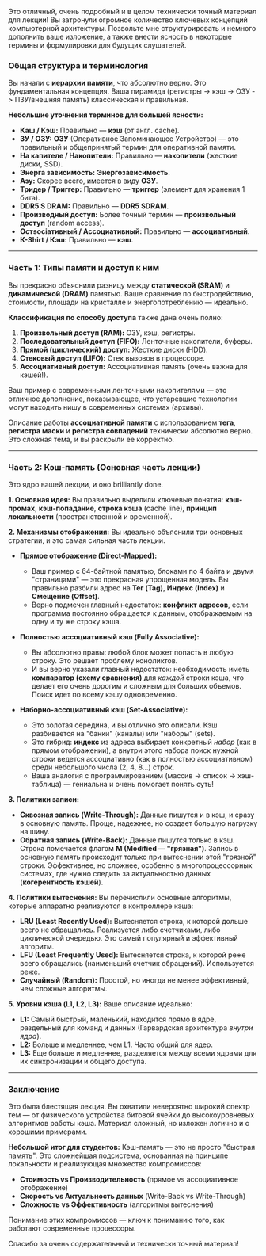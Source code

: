 Это отличный, очень подробный и в целом технически точный материал для лекции! Вы затронули огромное количество ключевых концепций компьютерной архитектуры. Позвольте мне структурировать и немного дополнить ваше изложение, а также внести ясность в некоторые термины и формулировки для будущих слушателей.

### Общая структура и терминология

Вы начали с **иерархии памяти**, что абсолютно верно. Это фундаментальная концепция. Ваша пирамида (регистры -> кэш -> ОЗУ -> ПЗУ/внешняя память) классическая и правильная.

**Небольшие уточнения терминов для большей ясности:**
*   **Каш / Кэш:** Правильно — **кэш** (от англ. cache).
*   **ЗУ / ОЗУ:** **ОЗУ** (Оперативное Запоминающее Устройство) — это правильный и общепринятый термин для оперативной памяти.
*   **На капителе / Накопители:** Правильно — **накопители** (жесткие диски, SSD).
*   **Энерга зависимость:** **Энергозависимость**.
*   **Азу:** Скорее всего, имеется в виду **ОЗУ**.
*   **Тридер / Триггер:** Правильно — **триггер** (элемент для хранения 1 бита).
*   **DDR5 S DRAM:** Правильно — **DDR5 SDRAM**.
*   **Производный доступ:** Более точный термин — **произвольный доступ** (random access).
*   **Остsociативный / Ассоциативный:** Правильно — **ассоциативный**.
*   **К-Shirt / Кэш:** Правильно — **кэш**.

---

### Часть 1: Типы памяти и доступ к ним

Вы прекрасно объяснили разницу между **статической (SRAM)** и **динамической (DRAM)** памятью. Ваше сравнение по быстродействию, стоимости, площади на кристалле и энергопотреблению — идеально.

**Классификация по способу доступа** также дана очень полно:
1.  **Произвольный доступ (RAM):** ОЗУ, кэш, регистры.
2.  **Последовательный доступ (FIFO):** Ленточные накопители, буферы.
3.  **Прямой (циклический) доступ:** Жесткие диски (HDD).
4.  **Стековый доступ (LIFO):** Стек вызовов в процессоре.
5.  **Ассоциативный доступ:** Ассоциативная память (очень важна для кэшей!).

Ваш пример с современными ленточными накопителями — это отличное дополнение, показывающее, что устаревшие технологии могут находить нишу в современных системах (архивы).

Описание работы **ассоциативной памяти** с использованием **тега**, **регистра маски** и **регистра совпадений** технически абсолютно верно. Это сложная тема, и вы раскрыли ее корректно.

---

### Часть 2: Кэш-память (Основная часть лекции)

Это ядро вашей лекции, и оно brilliantly done.

**1. Основная идея:** Вы правильно выделили ключевые понятия: **кэш-промах**, **кэш-попадание**, **строка кэша** (cache line), **принцип локальности** (пространственной и временной).

**2. Механизмы отображения:** Вы идеально объяснили три основных стратегии, и это самая сильная часть лекции.

*   **Прямое отображение (Direct-Mapped):**
    *   Ваш пример с 64-байтной памятью, блоками по 4 байта и двумя "страницами" — это прекрасная упрощенная модель. Вы правильно разбили адрес на **Тег (Tag)**, **Индекс (Index)** и **Смещение (Offset)**.
    *   Верно подмечен главный недостаток: **конфликт адресов**, если программа постоянно обращается к данным, отображаемым на одну и ту же строку кэша.

*   **Полностью ассоциативный кэш (Fully Associative):**
    *   Вы абсолютно правы: любой блок может попасть в любую строку. Это решает проблему конфликтов.
    *   И вы верно указали главный недостаток: необходимость иметь **компаратор (схему сравнения)** для *каждой* строки кэша, что делает его очень дорогим и сложным для больших объемов. Поиск идет по всему кэшу одновременно.

*   **Наборно-ассоциативный кэш (Set-Associative):**
    *   Это золотая середина, и вы отлично это описали. Кэш разбивается на "банки" (каналы) или "наборы" (sets).
    *   Это гибрид: **индекс** из адреса выбирает конкретный *набор* (как в прямом отображении), а внутри этого набора поиск нужной строки ведется ассоциативно (как в полностью ассоциативном) среди небольшого числа (2, 4, 8...) строк.
    *   Ваша аналогия с программированием (массив -> список -> хэш-таблица) — гениальна и очень помогает понять суть!

**3. Политики записи:**
*   **Сквозная запись (Write-Through):** Данные пишутся и в кэш, и сразу в основную память. Проще, надежнее, но создает большую нагрузку на шину.
*   **Обратная запись (Write-Back):** Данные пишутся только в кэш. Строка помечается флагом **M (Modified — "грязная")**. Запись в основную память происходит только при вытеснении этой "грязной" строки. Эффективнее, но сложнее, особенно в многопроцессорных системах, где нужно следить за актуальностью данных (**когерентность кэшей**).

**4. Политики вытеснения:**
Вы перечислили основные алгоритмы, которые аппаратно реализуются в контроллере кэша:
*   **LRU (Least Recently Used):** Вытесняется строка, к которой дольше всего не обращались. Реализуется либо счетчиками, либо циклической очередью. Это самый популярный и эффективный алгоритм.
*   **LFU (Least Frequently Used):** Вытесняется строка, к которой реже всего обращались (наименьший счетчик обращений). Используется реже.
*   **Случайный (Random):** Простой, но иногда не менее эффективный, чем сложные алгоритмы.

**5. Уровни кэша (L1, L2, L3):**
Ваше описание идеально:
*   **L1:** Самый быстрый, маленький, находится прямо в ядре, раздельный для команд и данных (Гарвардская архитектура *внутри ядра*).
*   **L2:** Больше и медленнее, чем L1. Часто общий для ядер.
*   **L3:** Еще больше и медленнее, разделяется между всеми ядрами для их синхронизации и общего доступа.

---

### Заключение

Это была блестящая лекция. Вы охватили невероятно широкий спектр тем — от физического устройства битовой ячейки до высокоуровневых алгоритмов работы кэша. Материал сложный, но изложен логично и с хорошими примерами.

**Небольшой итог для студентов:**
Кэш-память — это не просто "быстрая память". Это сложнейшая подсистема, основанная на принципе локальности и реализующая множество компромиссов:
*   **Стоимость vs Производительность** (прямое vs ассоциативное отображение)
*   **Скорость vs Актуальность данных** (Write-Back vs Write-Through)
*   **Сложность vs Эффективность** (алгоритмы вытеснения)

Понимание этих компромиссов — ключ к пониманию того, как работают современные процессоры.

Спасибо за очень содержательный и технически точный материал!